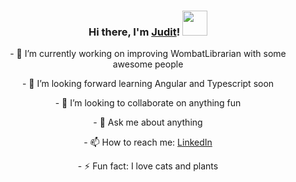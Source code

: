 ### <p align="center"> Hi there, I'm <a href="https://github.com/JuditZentai1993">Judit</a>! <img src="https://camo.githubusercontent.com/e8e7b06ecf583bc040eb60e44eb5b8e0ecc5421320a92929ce21522dbc34c891/68747470733a2f2f6d656469612e67697068792e636f6d2f6d656469612f6876524a434c467a6361737252346961377a2f67697068792e676966" width="40px">
  </p>
<p align="center">- 🔭 I’m currently working on improving WombatLibrarian with some awesome people</p>
<p align="center">- 🌱 I’m looking forward learning Angular and Typescript soon </p>
<p align="center">- 👯 I’m looking to collaborate on anything fun </p>
<p align="center">- 💬 Ask me about anything </p>
<p align="center">- 📫 How to reach me: <a href="https://www.linkedin.com/in/judit-zentai/">LinkedIn</a> </p>
<p align="center">- ⚡ Fun fact: I love cats and plants </p>

<!--
**JuditZentai1993/JuditZentai1993** is a ✨ _special_ ✨ repository because its `README.md` (this file) appears on your GitHub profile.

Here are some ideas to get you started:

- 🔭 I’m currently working on ...
- 🌱 I’m currently learning ...
- 👯 I’m looking to collaborate on ...
- 🤔 I’m looking for help with ...
- 💬 Ask me about ...
- 📫 How to reach me: ...
- 😄 Pronouns: ...
- ⚡ Fun fact: ...
-->
